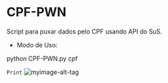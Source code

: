 # CPF-PWN
Script para puxar dados pelo CPF usando API do SuS.

- Modo de Uso:

python CPF-PWN.py cpf

`Print` 
![myimage-alt-tag](www.imgur.com/a/HBCGB.png)
